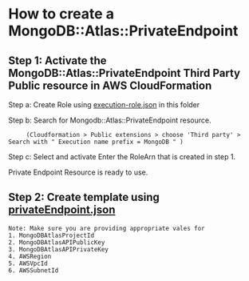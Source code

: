 # How to create a MongoDB::Atlas::PrivateEndpoint 

## Step 1: Activate the MongoDB::Atlas::PrivateEndpoint Third Party Public resource in AWS CloudFormation
   Step a: Create Role using [execution-role.json](../execution-role.json) in this folder

   Step b: Search for Mongodb::Atlas::PrivateEndpoint resource.

         (Cloudformation > Public extensions > choose 'Third party' > Search with " Execution name prefix = MongoDB " )
   Step c: Select and activate
         Enter the RoleArn that is created in step 1.

   Private Endpoint Resource is ready to use.

## Step 2: Create template using [privateEndpoint.json](privateEndpoint.json)
    Note: Make sure you are providing appropriate vales for 
    1. MongoDBAtlasProjectId
    2. MongoDBAtlasAPIPublicKey
    3. MongoDBAtlasAPIPrivateKey
    4. AWSRegion
    5. AWSVpcId 
    6. AWSSubnetId
